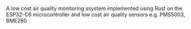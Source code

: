 A low cost air quality monitoring ssystem implemented using Rust on the ESP32-C6 microcontroller and low cost air quality sensors e.g. PMS5003, BME280
